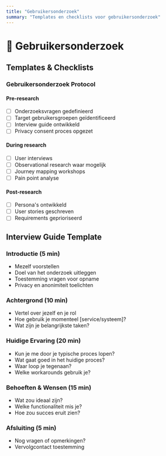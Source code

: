 ```yaml
---
title: "Gebruikersonderzoek"
summary: "Templates en checklists voor gebruikersonderzoek"
---
```


# 👥 Gebruikersonderzoek

## Templates & Checklists

### Gebruikersonderzoek Protocol

#### Pre-research

- [ ] Onderzoeksvragen gedefinieerd
- [ ] Target gebruikersgroepen geïdentificeerd
- [ ] Interview guide ontwikkeld
- [ ] Privacy consent proces opgezet

#### During research

- [ ] User interviews
- [ ] Observational research waar mogelijk
- [ ] Journey mapping workshops
- [ ] Pain point analyse

#### Post-research

- [ ] Persona's ontwikkeld
- [ ] User stories geschreven
- [ ] Requirements geprioriseerd

## Interview Guide Template

### Introductie (5 min)

- Mezelf voorstellen
- Doel van het onderzoek uitleggen
- Toestemming vragen voor opname
- Privacy en anonimiteit toelichten

### Achtergrond (10 min)

- Vertel over jezelf en je rol
- Hoe gebruik je momenteel [service/systeem]?
- Wat zijn je belangrijkste taken?

### Huidige Ervaring (20 min)

- Kun je me door je typische proces lopen?
- Wat gaat goed in het huidige proces?
- Waar loop je tegenaan?
- Welke workarounds gebruik je?

### Behoeften & Wensen (15 min)

- Wat zou ideaal zijn?
- Welke functionaliteit mis je?
- Hoe zou succes eruit zien?

### Afsluiting (5 min)

- Nog vragen of opmerkingen?
- Vervolgcontact toestemming

<script>
function downloadUserResearchTemplate() {
    const content = `---
title: "Gebruikersonderzoek Protocol"
summary: "Complete template voor gebruikersonderzoek binnen NeRDS projecten"
---

# 👥 Gebruikersonderzoek Protocol

## Checklist

### Pre-research
- [ ] Onderzoeksvragen gedefinieerd
- [ ] Target gebruikersgroepen geïdentificeerd
- [ ] Interview guide ontwikkeld
- [ ] Privacy consent proces opgezet

### During research
- [ ] User interviews (minimaal 20)
- [ ] Observational research waar mogelijk
- [ ] Journey mapping workshops
- [ ] Pain point analyse

### Post-research
- [ ] Persona's ontwikkeld
- [ ] User stories geschreven
- [ ] Requirements geprioriseerd

## Interview Guide Template

### Introductie (5 min)
- Mezelf voorstellen
- Doel van het onderzoek uitleggen
- Toestemming vragen voor opname
- Privacy en anonimiteit toelichten

### Achtergrond (10 min)
- Vertel over jezelf en je rol
- Hoe gebruik je momenteel [service/systeem]?
- Wat zijn je belangrijkste taken?

### Huidige Ervaring (20 min)
- Kun je me door je typische proces lopen?
- Wat gaat goed in het huidige proces?
- Waar loop je tegenaan?
- Welke workarounds gebruik je?

### Behoeften & Wensen (15 min)
- Wat zou ideaal zijn?
- Welke functionaliteit mis je?
- Hoe zou succes eruit zien?

### Afsluiting (5 min)
- Nog vragen of opmerkingen?
- Vervolgcontact toestemming

## Persona Template

**Naam:** [Fictieve naam]
**Leeftijd:** [Leeftijdsrange]
**Functie:** [Rol/functie]
**Context:** [Werkomgeving/situatie]

**Doelen:**
- [Primair doel]
- [Secundair doel]

**Frustraties:**
- [Grootste frustratie]
- [Andere pijnpunten]

**Gedrag:**
- [Belangrijke gedragspatrones]
- [Voorkeuren en gewoontes]

**Quote:**
> "[Karakteristieke uitspraak die de persona samenvat]"

## User Story Template

**Als** [type gebruiker]
**Wil ik** [functionaliteit]
**Zodat** [reden/voordeel]

**Acceptatiecriteria:**
- [ ] [Criterium 1]
- [ ] [Criterium 2]
- [ ] [Criterium 3]

**Definition of Done:**
- [ ] Functionaliteit werkt zoals beschreven
- [ ] Toegankelijkheidsrichtlijnen gevolgd
- [ ] Security review uitgevoerd
- [ ] Gebruikerstesten uitgevoerd`;

    downloadMarkdown(content, 'gebruikersonderzoek-protocol.md');
}
</script>
